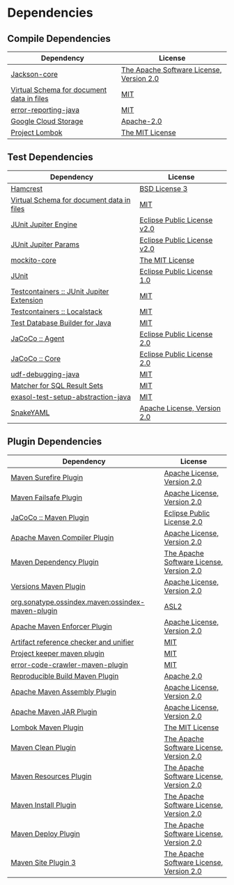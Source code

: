 <!-- @formatter:off -->
# Dependencies

## Compile Dependencies

| Dependency                                     | License                                       |
| ---------------------------------------------- | --------------------------------------------- |
| [Jackson-core][0]                              | [The Apache Software License, Version 2.0][1] |
| [Virtual Schema for document data in files][2] | [MIT][3]                                      |
| [error-reporting-java][4]                      | [MIT][3]                                      |
| [Google Cloud Storage][6]                      | [Apache-2.0][7]                               |
| [Project Lombok][8]                            | [The MIT License][9]                          |

## Test Dependencies

| Dependency                                      | License                           |
| ----------------------------------------------- | --------------------------------- |
| [Hamcrest][10]                                  | [BSD License 3][11]               |
| [Virtual Schema for document data in files][2]  | [MIT][3]                          |
| [JUnit Jupiter Engine][14]                      | [Eclipse Public License v2.0][15] |
| [JUnit Jupiter Params][14]                      | [Eclipse Public License v2.0][15] |
| [mockito-core][18]                              | [The MIT License][19]             |
| [JUnit][20]                                     | [Eclipse Public License 1.0][21]  |
| [Testcontainers :: JUnit Jupiter Extension][22] | [MIT][23]                         |
| [Testcontainers :: Localstack][22]              | [MIT][23]                         |
| [Test Database Builder for Java][26]            | [MIT][3]                          |
| [JaCoCo :: Agent][28]                           | [Eclipse Public License 2.0][29]  |
| [JaCoCo :: Core][28]                            | [Eclipse Public License 2.0][29]  |
| [udf-debugging-java][32]                        | [MIT][3]                          |
| [Matcher for SQL Result Sets][34]               | [MIT][3]                          |
| [exasol-test-setup-abstraction-java][36]        | [MIT][3]                          |
| [SnakeYAML][38]                                 | [Apache License, Version 2.0][1]  |

## Plugin Dependencies

| Dependency                                              | License                                       |
| ------------------------------------------------------- | --------------------------------------------- |
| [Maven Surefire Plugin][40]                             | [Apache License, Version 2.0][7]              |
| [Maven Failsafe Plugin][42]                             | [Apache License, Version 2.0][7]              |
| [JaCoCo :: Maven Plugin][44]                            | [Eclipse Public License 2.0][29]              |
| [Apache Maven Compiler Plugin][46]                      | [Apache License, Version 2.0][7]              |
| [Maven Dependency Plugin][48]                           | [The Apache Software License, Version 2.0][1] |
| [Versions Maven Plugin][50]                             | [Apache License, Version 2.0][7]              |
| [org.sonatype.ossindex.maven:ossindex-maven-plugin][52] | [ASL2][1]                                     |
| [Apache Maven Enforcer Plugin][54]                      | [Apache License, Version 2.0][7]              |
| [Artifact reference checker and unifier][56]            | [MIT][3]                                      |
| [Project keeper maven plugin][58]                       | [MIT][3]                                      |
| [error-code-crawler-maven-plugin][60]                   | [MIT][3]                                      |
| [Reproducible Build Maven Plugin][62]                   | [Apache 2.0][1]                               |
| [Apache Maven Assembly Plugin][64]                      | [Apache License, Version 2.0][7]              |
| [Apache Maven JAR Plugin][66]                           | [Apache License, Version 2.0][7]              |
| [Lombok Maven Plugin][68]                               | [The MIT License][3]                          |
| [Maven Clean Plugin][70]                                | [The Apache Software License, Version 2.0][1] |
| [Maven Resources Plugin][72]                            | [The Apache Software License, Version 2.0][1] |
| [Maven Install Plugin][74]                              | [The Apache Software License, Version 2.0][1] |
| [Maven Deploy Plugin][76]                               | [The Apache Software License, Version 2.0][1] |
| [Maven Site Plugin 3][78]                               | [The Apache Software License, Version 2.0][1] |

[28]: https://www.eclemma.org/jacoco/index.html
[58]: https://github.com/exasol/project-keeper-maven-plugin
[38]: http://www.snakeyaml.org
[4]: https://github.com/exasol/error-reporting-java
[2]: https://github.com/exasol/virtual-schema-common-document-files
[1]: http://www.apache.org/licenses/LICENSE-2.0.txt
[8]: https://projectlombok.org
[40]: https://maven.apache.org/surefire/maven-surefire-plugin/
[70]: http://maven.apache.org/plugins/maven-clean-plugin/
[3]: https://opensource.org/licenses/MIT
[18]: https://github.com/mockito/mockito
[42]: https://maven.apache.org/surefire/maven-failsafe-plugin/
[26]: https://github.com/exasol/test-db-builder-java
[48]: http://maven.apache.org/plugins/maven-dependency-plugin/
[50]: http://www.mojohaus.org/versions-maven-plugin/
[68]: http://anthonywhitford.com/lombok.maven/lombok-maven-plugin/
[11]: http://opensource.org/licenses/BSD-3-Clause
[46]: https://maven.apache.org/plugins/maven-compiler-plugin/
[23]: http://opensource.org/licenses/MIT
[20]: http://junit.org
[29]: https://www.eclipse.org/legal/epl-2.0/
[21]: http://www.eclipse.org/legal/epl-v10.html
[44]: https://www.jacoco.org/jacoco/trunk/doc/maven.html
[19]: https://github.com/mockito/mockito/blob/main/LICENSE
[9]: https://projectlombok.org/LICENSE
[34]: https://github.com/exasol/hamcrest-resultset-matcher
[62]: http://zlika.github.io/reproducible-build-maven-plugin
[7]: https://www.apache.org/licenses/LICENSE-2.0.txt
[54]: https://maven.apache.org/enforcer/maven-enforcer-plugin/
[15]: https://www.eclipse.org/legal/epl-v20.html
[74]: http://maven.apache.org/plugins/maven-install-plugin/
[14]: https://junit.org/junit5/
[52]: https://sonatype.github.io/ossindex-maven/maven-plugin/
[22]: https://testcontainers.org
[6]: https://github.com/googleapis/java-storage
[32]: https://github.com/exasol/udf-debugging-java
[10]: http://hamcrest.org/JavaHamcrest/
[76]: http://maven.apache.org/plugins/maven-deploy-plugin/
[78]: http://maven.apache.org/plugins/maven-site-plugin/
[72]: http://maven.apache.org/plugins/maven-resources-plugin/
[56]: https://github.com/exasol/artifact-reference-checker-maven-plugin
[60]: https://github.com/exasol/error-code-crawler-maven-plugin
[36]: https://github.com/exasol/exasol-test-setup-abstraction-java
[0]: https://github.com/FasterXML/jackson-core
[66]: https://maven.apache.org/plugins/maven-jar-plugin/
[64]: https://maven.apache.org/plugins/maven-assembly-plugin/

